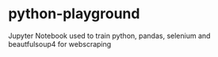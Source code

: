 # python-playground
Jupyter Notebook used to train python, pandas, selenium and beautfulsoup4 for webscraping
